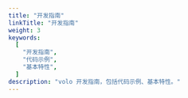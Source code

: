 ```yaml
---
title: "开发指南"
linkTitle: "开发指南"
weight: 3
keywords:
  [
    "开发指南",
    "代码示例",
    "基本特性",
  ]
description: "volo 开发指南，包括代码示例、基本特性。"
---
```

